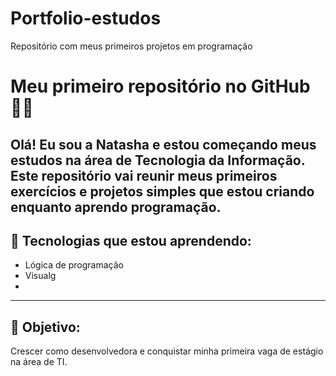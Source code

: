 # Portfolio-estudos
Repositório com meus primeiros projetos em programação
# Meu primeiro repositório no GitHub 🧠✨

Olá! Eu sou a Natasha e estou começando meus estudos na área de Tecnologia da Informação.
Este repositório vai reunir meus primeiros exercícios e projetos simples que estou criando enquanto aprendo programação.
---

## 🚀 Tecnologias que estou aprendendo:

- Lógica de programação
- Visualg
- 
---
## 🎯 Objetivo:
Crescer como desenvolvedora e conquistar minha primeira vaga de estágio na área de TI.


